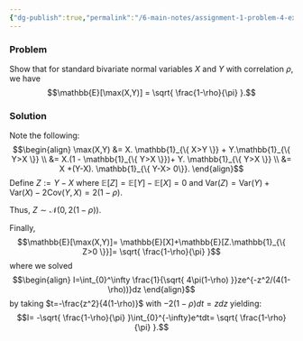 ```yaml
---
{"dg-publish":true,"permalink":"/6-main-notes/assignment-1-problem-4-expectation-of-max-of-standard-bivariate-normals/","tags":["probability_theory","problem"]}
---
```


### Problem

Show that for standard bivariate normal variables $X$ and $Y$ with correlation $\rho$, we have
$$\mathbb{E}[\max(X,Y)] = \sqrt{ \frac{1-\rho}{\pi} }.$$
### Solution

Note the following:
$$\begin{align}
\max(X,Y) &= X. \mathbb{1}_{\{ X>Y \}} + Y.\mathbb{1}_{\{ Y>X \}} \\
&= X.(1 - \mathbb{1}_{\{ Y>X \}})+ Y. \mathbb{1}_{\{ Y>X \}}  \\
&= X +(Y-X). \mathbb{1}_{\{ Y-X> 0\}}.
\end{align}$$
Define $Z:=Y-X$ where $\mathbb{E}[Z]=\mathbb{E}[Y]-\mathbb{E}[X]=0$ and $\text{Var}(Z)=\text{Var}(Y)+ \text{Var}(X) - 2 \text{Cov}(Y,X)=2(1-\rho)$.

Thus, $Z \sim \mathcal{N}(0, 2(1-\rho))$.

Finally, $$\mathbb{E}[\max(X,Y)]= \mathbb{E}[X]+\mathbb{E}[Z.\mathbb{1}_{\{ Z>0 \}}]= \sqrt{ \frac{1-\rho}{\pi} }$$
where we solved
$$\begin{align}
I=\int_{0}^\infty \frac{1}{\sqrt{ 4\pi(1-\rho) }}ze^{-z^2/(4(1-\rho))}dz
\end{align}$$
by taking $t=-\frac{z^2}{4(1-\rho)}$ with $-2(1-\rho)dt=zdz$ yielding: 
$$I= -\sqrt{ \frac{1-\rho}{\pi} }\int_{0}^{-\infty}e^tdt= \sqrt{ \frac{1-\rho}{\pi} }.$$
